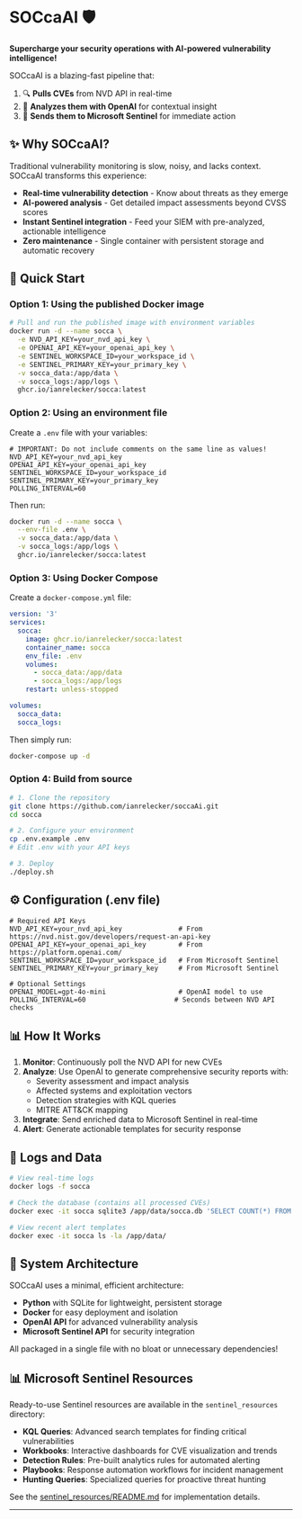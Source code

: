 # SOCcaAI 🛡️

**Supercharge your security operations with AI-powered vulnerability intelligence!**

SOCcaAI is a blazing-fast pipeline that:
1. 🔍 **Pulls CVEs** from NVD API in real-time
2. 🧠 **Analyzes them with OpenAI** for contextual insight
3. 🚀 **Sends them to Microsoft Sentinel** for immediate action

## ✨ Why SOCcaAI?

Traditional vulnerability monitoring is slow, noisy, and lacks context. SOCcaAI transforms this experience:

- **Real-time vulnerability detection** - Know about threats as they emerge
- **AI-powered analysis** - Get detailed impact assessments beyond CVSS scores
- **Instant Sentinel integration** - Feed your SIEM with pre-analyzed, actionable intelligence
- **Zero maintenance** - Single container with persistent storage and automatic recovery

## 🚀 Quick Start

### Option 1: Using the published Docker image

```bash
# Pull and run the published image with environment variables
docker run -d --name socca \
  -e NVD_API_KEY=your_nvd_api_key \
  -e OPENAI_API_KEY=your_openai_api_key \
  -e SENTINEL_WORKSPACE_ID=your_workspace_id \
  -e SENTINEL_PRIMARY_KEY=your_primary_key \
  -v socca_data:/app/data \
  -v socca_logs:/app/logs \
  ghcr.io/ianrelecker/socca:latest
```

### Option 2: Using an environment file

Create a `.env` file with your variables:
```
# IMPORTANT: Do not include comments on the same line as values!
NVD_API_KEY=your_nvd_api_key
OPENAI_API_KEY=your_openai_api_key
SENTINEL_WORKSPACE_ID=your_workspace_id
SENTINEL_PRIMARY_KEY=your_primary_key
POLLING_INTERVAL=60
```

Then run:
```bash
docker run -d --name socca \
  --env-file .env \
  -v socca_data:/app/data \
  -v socca_logs:/app/logs \
  ghcr.io/ianrelecker/socca:latest
```

### Option 3: Using Docker Compose

Create a `docker-compose.yml` file:
```yaml
version: '3'
services:
  socca:
    image: ghcr.io/ianrelecker/socca:latest
    container_name: socca
    env_file: .env
    volumes:
      - socca_data:/app/data
      - socca_logs:/app/logs
    restart: unless-stopped

volumes:
  socca_data:
  socca_logs:
```

Then simply run:
```bash
docker-compose up -d
```

### Option 4: Build from source

```bash
# 1. Clone the repository
git clone https://github.com/ianrelecker/soccaAi.git
cd socca

# 2. Configure your environment
cp .env.example .env
# Edit .env with your API keys

# 3. Deploy
./deploy.sh
```

## ⚙️ Configuration (.env file)

```
# Required API Keys
NVD_API_KEY=your_nvd_api_key              # From https://nvd.nist.gov/developers/request-an-api-key
OPENAI_API_KEY=your_openai_api_key        # From https://platform.openai.com/
SENTINEL_WORKSPACE_ID=your_workspace_id   # From Microsoft Sentinel
SENTINEL_PRIMARY_KEY=your_primary_key     # From Microsoft Sentinel

# Optional Settings
OPENAI_MODEL=gpt-4o-mini                  # OpenAI model to use
POLLING_INTERVAL=60                      # Seconds between NVD API checks
```

## 📊 How It Works

1. **Monitor**: Continuously poll the NVD API for new CVEs
2. **Analyze**: Use OpenAI to generate comprehensive security reports with:
   - Severity assessment and impact analysis
   - Affected systems and exploitation vectors
   - Detection strategies with KQL queries
   - MITRE ATT&CK mapping
3. **Integrate**: Send enriched data to Microsoft Sentinel in real-time
4. **Alert**: Generate actionable templates for security response

## 📝 Logs and Data

```bash
# View real-time logs
docker logs -f socca

# Check the database (contains all processed CVEs)
docker exec -it socca sqlite3 /app/data/socca.db 'SELECT COUNT(*) FROM cves'

# View recent alert templates 
docker exec -it socca ls -la /app/data/
```

## 🔄 System Architecture

SOCcaAI uses a minimal, efficient architecture:
- **Python** with SQLite for lightweight, persistent storage
- **Docker** for easy deployment and isolation
- **OpenAI API** for advanced vulnerability analysis
- **Microsoft Sentinel API** for security integration

All packaged in a single file with no bloat or unnecessary dependencies!

## 📊 Microsoft Sentinel Resources

Ready-to-use Sentinel resources are available in the `sentinel_resources` directory:

- **KQL Queries**: Advanced search templates for finding critical vulnerabilities
- **Workbooks**: Interactive dashboards for CVE visualization and trends
- **Detection Rules**: Pre-built analytics rules for automated alerting
- **Playbooks**: Response automation workflows for incident management
- **Hunting Queries**: Specialized queries for proactive threat hunting

See the [sentinel_resources/README.md](sentinel_resources/README.md) for implementation details.

---
